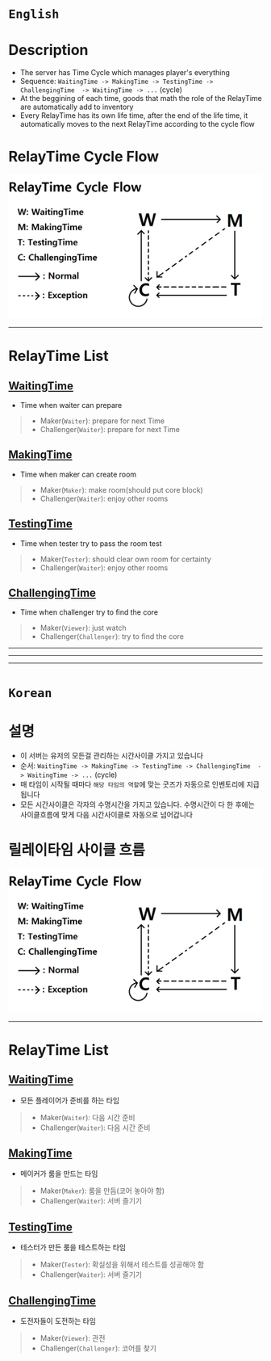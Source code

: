 # `English`
# Description
- The server has Time Cycle which manages player's everything  
- Sequence: `WaitingTime -> MakingTime -> TestingTime -> ChallengingTime  -> WaitingTime -> ...` (cycle)
- At the beggining of each time, goods that math the role of the RelayTime are automatically add to inventory
- Every RelayTime has its own life time, after the end of the life time, it automatically moves to the next RelayTime according to the cycle flow

# RelayTime Cycle Flow
![RelayTimeCycleFlow](https://github.com/worldbiomusic/RelayEscape/blob/main/imgs/RelayTimeCycleFlow.png)

-----
# RelayTime List
## [WaitingTime][WaitingTime]
- Time when waiter can prepare
> - Maker(`Waiter`): prepare for next Time
> - Challenger(`Waiter`): prepare for next Time

## [MakingTime][MakingTime]
- Time when maker can create room
> - Maker(`Maker`): make room(should put core block)
> - Challenger(`Waiter`): enjoy other rooms

## [TestingTime][TestingTime]
- Time when tester try to pass the room test
> - Maker(`Tester`): should clear own room for certainty
> - Challenger(`Waiter`): enjoy other rooms

## [ChallengingTime][ChallengingTime]
- Time when challenger try to find the core
> - Maker(`Viewer`): just watch
> - Challenger(`Challenger`): try to find the core
---------------------------------------------------------------------------------------------------------------------
---------------------------------------------------------------------------------------------------------------------
---------------------------------------------------------------------------------------------------------------------
# `Korean`
# 설명
- 이 서버는 유저의 모든걸 관리하는 시간사이클 가지고 있습니다
- 순서: `WaitingTime -> MakingTime -> TestingTime -> ChallengingTime  -> WaitingTime -> ...` (cycle)
- 매 타임이 시작될 때마다 `해당 타임의 역할`에 맞는 굿즈가 자동으로 인벤토리에 지급됩니다
- 모든 시간사이클은 각자의 수명시간을 가지고 있습니다. 수명시간이 다 한 후에는 사이클흐름에 맞게 다음 시간사이클로 자동으로 넘어갑니다

# 릴레이타임 사이클 흐름
![RelayTimeCycleFlow](https://github.com/worldbiomusic/RelayEscape/blob/main/imgs/RelayTimeCycleFlow.png)

-----
# RelayTime List
## [WaitingTime][WaitingTime]
- 모든 플레이어가 준비를 하는 타임
> - Maker(`Waiter`): 다음 시간 준비
> - Challenger(`Waiter`): 다음 시간 준비

## [MakingTime][MakingTime]
- 메이커가 룸을 만드는 타임
> - Maker(`Maker`): 룸을 만듬(코어 놓아야 함)
> - Challenger(`Waiter`): 서버 즐기기

## [TestingTime][TestingTime]
- 테스터가 만든 룸을 테스트하는 타임
> - Maker(`Tester`): 확실성을 위해서 테스트를 성공해야 함
> - Challenger(`Waiter`): 서버 즐기기

## [ChallengingTime][ChallengingTime]
- 도전자들이 도전하는 타임
> - Maker(`Viewer`): 관전
> - Challenger(`Challenger`): 코어를 찾기




[WaitingTime]: https://github.com/worldbiomusic/RelayEscape/wiki/WaitingTime
[MakingTime]: https://github.com/worldbiomusic/RelayEscape/wiki/MakingTime
[TestingTime]: https://github.com/worldbiomusic/RelayEscape/wiki/TestingTime
[ChallengingTime]: https://github.com/worldbiomusic/RelayEscape/wiki/ChallengingTime